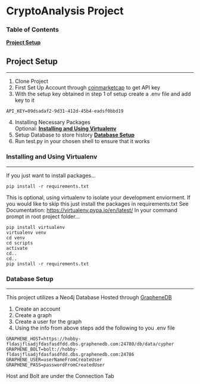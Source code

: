 # CryptoAnalysis Project

### Table of Contents
**[Project Setup](#project-setup)**<br>


## Project Setup
----------------
1. Clone Project
2. First Set Up Account through [coinmarketcap](https://coinmarketcap.com/api/documentation/v1/#section/Introduction) to get API key
3. With the setup key obtained in step 1 of setup create a .env file and add key to it
```
API_KEY=09dsadaf2-9d31-412d-45b4-eadsf0bbd19
```
4. Installing Necessary Packages <br />
Optional: **[Installing and Using Virtualenv](#installing-and-using-virtualenv)**
5. Setup Database to store history **[Database Setup](#database-setup)**
6. Run test.py in your chosen shell to ensure that it works

### Installing and Using Virtualenv
-----------------------------------
If you just want to install packages...
```
pip install -r requirements.txt
```
This is optional, using virtualenv to isolate your development enviorment.
If you would like to skip this just install the packages in requirements.txt
See Documentation: https://virtualenv.pypa.io/en/latest/
In your command prompt in root project folder...
```
pip install virtualenv
virtualenv venv
cd venv
cd scripts
activate
cd..
cd..
pip install -r requirements.txt
```

### Database Setup
------------------
This project utilizes a Neo4j Database Hosted through [GrapheneDB](https://www.graphenedb.com/)
1. Create an account
2. Create a graph
3. Create a user for the graph
4. Using the info from above steps add the following to you .env file
```
GRAPHENE_HOST=https://hobby-fldasjflsadjfdasfasdfdd.dbs.graphenedb.com:24780/db/data/cypher
GRAPHENE_BOLT=bolt://hobby-fldasjflsadjfdasfasdfdd.dbs.graphenedb.com:24786
GRAPHENE_USER=userNameFromCreateUser
GRAPHENE_PASS=passwordFromCreatedUser
```
Host and Bolt are under the Connection Tab
